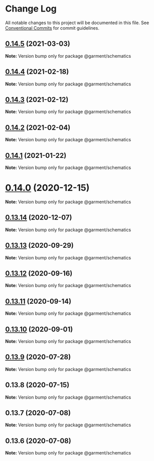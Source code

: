 # Change Log

All notable changes to this project will be documented in this file.
See [Conventional Commits](https://conventionalcommits.org) for commit guidelines.

## [0.14.5](https://github.com/Farfetch/garment/compare/v0.14.4...v0.14.5) (2021-03-03)

**Note:** Version bump only for package @garment/schematics





## [0.14.4](https://github.com/Farfetch/garment/compare/v0.14.3...v0.14.4) (2021-02-18)

**Note:** Version bump only for package @garment/schematics





## [0.14.3](https://github.com/Farfetch/garment/compare/v0.14.2...v0.14.3) (2021-02-12)

**Note:** Version bump only for package @garment/schematics





## [0.14.2](https://github.com/Farfetch/garment/compare/v0.14.1...v0.14.2) (2021-02-04)

**Note:** Version bump only for package @garment/schematics





## [0.14.1](https://github.com/Farfetch/garment/compare/v0.14.0...v0.14.1) (2021-01-22)

**Note:** Version bump only for package @garment/schematics





# [0.14.0](https://github.com/Farfetch/garment/compare/v0.13.14...v0.14.0) (2020-12-15)

**Note:** Version bump only for package @garment/schematics





## [0.13.14](https://github.com/Farfetch/garment/compare/v0.13.13...v0.13.14) (2020-12-07)

**Note:** Version bump only for package @garment/schematics





## [0.13.13](https://github.com/Farfetch/garment/compare/v0.13.12...v0.13.13) (2020-09-29)

**Note:** Version bump only for package @garment/schematics





## [0.13.12](https://github.com/Farfetch/garment/compare/v0.13.11...v0.13.12) (2020-09-16)

**Note:** Version bump only for package @garment/schematics





## [0.13.11](https://github.com/Farfetch/garment/compare/v0.13.10...v0.13.11) (2020-09-14)

**Note:** Version bump only for package @garment/schematics





## [0.13.10](https://github.com/Farfetch/garment/compare/v0.13.9...v0.13.10) (2020-09-01)

**Note:** Version bump only for package @garment/schematics





## [0.13.9](https://github.com/Farfetch/garment/compare/v0.13.8...v0.13.9) (2020-07-28)

**Note:** Version bump only for package @garment/schematics





## 0.13.8 (2020-07-15)

**Note:** Version bump only for package @garment/schematics





## 0.13.7 (2020-07-08)

**Note:** Version bump only for package @garment/schematics





## 0.13.6 (2020-07-08)

**Note:** Version bump only for package @garment/schematics
